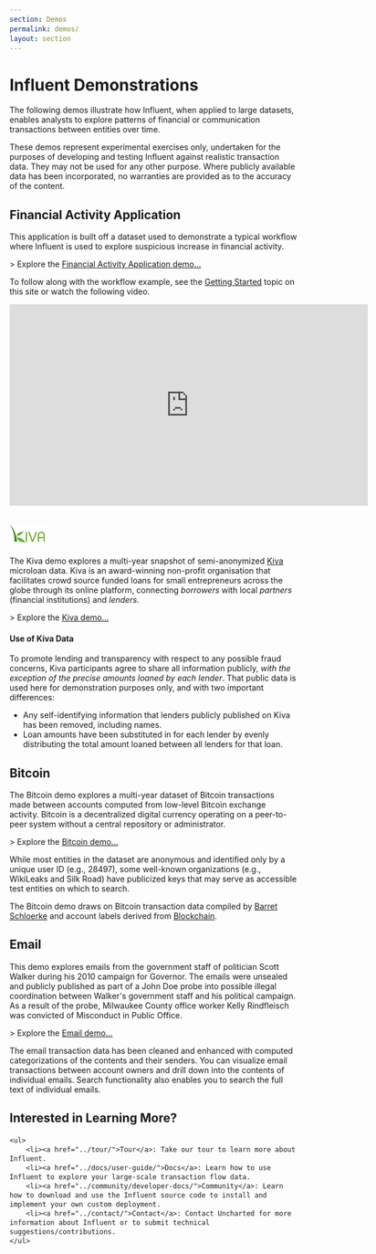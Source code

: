 ```yaml
---
section: Demos
permalink: demos/
layout: section
---
```


Influent Demonstrations
=======================

The following demos illustrate how Influent, when applied to large datasets, enables analysts to explore patterns of financial or communication transactions between entities over time.

These demos represent experimental exercises only, undertaken for the purposes of developing and testing Influent against realistic transaction data. They may not be used for any other purpose. Where publicly available data has been incorporated, no warranties are provided as to the accuracy of the content.

## <a name="financial"></a> Financial Activity Application ##

This application is built off a dataset used to demonstrate a typical workflow where Influent is used to explore suspicious increase in financial activity.

\> Explore the [Financial Activity Application demo...](http://influent.org/influent/)

To follow along with the workflow example, see the [Getting Started](../docs/user-guide/getting-started/) topic on this site or watch the following video.

<iframe width="628" height="353" src="https://www.youtube.com/embed/VuvZZat1-W8" frameborder="0" allowfullscreen></iframe>

## <a name="kiva"></a> ![Kiva](../img/resources/kiva.png) ##

The Kiva demo explores a multi-year snapshot of semi-anonymized [Kiva](http://www.kiva.org) microloan data. Kiva is an award-winning non-profit organisation that facilitates crowd source funded loans for small entrepreneurs across the globe through its online platform, connecting *borrowers* with local *partners* (financial institutions) and *lenders*.

\> Explore the [Kiva demo...](http://influent.org/kiva/)

#### Use of Kiva Data ####

To promote lending and transparency with respect to any possible fraud concerns, Kiva participants agree to share all information publicly, *with the exception of the precise amounts loaned by each lender*. That public data is used here for demonstration purposes only, and with two important differences:

- Any self-identifying information that lenders publicly published on Kiva has been removed, including names.
- Loan amounts have been substituted in for each lender by evenly distributing the total amount loaned between all lenders for that loan.

## <a name="bitcoin"></a> Bitcoin ##

The Bitcoin demo explores a multi-year dataset of Bitcoin transactions made between accounts computed from low-level Bitcoin exchange activity. Bitcoin is a decentralized digital currency operating on a peer-to-peer system without a central repository or administrator.

\> Explore the [Bitcoin demo...](http://influent.org/bitcoin/)

While most entities in the dataset are anonymous and identified only by a unique user ID (e.g., 28497), some well-known organizations (e.g., WikiLeaks and Silk Road) have publicized keys that may serve as accessible test entities on which to search.

The Bitcoin demo draws on Bitcoin transaction data compiled by [Barret Schloerke](https://github.com/schloerke/Bitcoin-Transaction-Network-Extraction) and account labels derived from [Blockchain](https://blockchain.info/).

## <a name="email"></a> Email ##

This demo explores emails from the government staff of politician Scott Walker during his 2010 campaign for Governor. The emails were unsealed and publicly published as part of a John Doe probe into possible illegal coordination between Walker's government staff and his political campaign. As a result of the probe, Milwaukee County office worker Kelly Rindfleisch was convicted of Misconduct in Public Office.

\> Explore the [Email demo...](http://influent.org/walker/)

The email transaction data has been cleaned and enhanced with computed categorizations of the contents and their senders. You can visualize email transactions between account owners and drill down into the contents of individual emails. Search functionality also enables you to search the full text of individual emails.

<div class="git">
	<h2>Interested in Learning More?</h2>

	<ul>
		<li><a href="../tour/">Tour</a>: Take our tour to learn more about Influent.
		<li><a href="../docs/user-guide/">Docs</a>: Learn how to use Influent to explore your large-scale transaction flow data.
		<li><a href="../community/developer-docs/">Community</a>: Learn how to download and use the Influent source code to install and implement your own custom deployment.
		<li><a href="../contact/">Contact</a>: Contact Uncharted for more information about Influent or to submit technical suggestions/contributions.
	</ul>
</div>